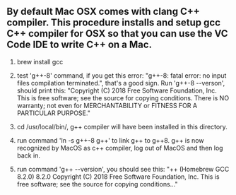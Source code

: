 ## By default Mac OSX comes with clang C++ compiler. This procedure installs and setup gcc C++ compiler for OSX so that you can use the VC Code IDE to write C++ on a Mac.

1.  brew install gcc

2. test 'g++-8' command, if you get this error: "g++-8: fatal error: no input files
compilation terminated.", that's a good sign. Run 'g++-8 --verson', should print this: "Copyright (C) 2018 Free Software Foundation, Inc.
This is free software; see the source for copying conditions.  There is NO
warranty; not even for MERCHANTABILITY or FITNESS FOR A PARTICULAR PURPOSE."

3. cd /usr/local/bin/, g++ compiler will have been installed in this directory.

4. run command 'ln -s g++-8 g++' to link g++ to g++8.  g++ is now recognized by MacOS as c++ compiler, log out of MacOS and then log back in.

5. run command 'g++ --version', you should see this: "++ (Homebrew GCC 8.2.0) 8.2.0
Copyright (C) 2018 Free Software Foundation, Inc.
This is free software; see the source for copying conditions..." 

